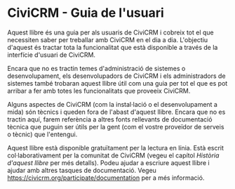 
CiviCRM - Guia de l'usuari
==========================

Aquest llibre és una guia per als usuaris de CiviCRM i cobreix
tot el que necessiten saber
per treballar amb CiviCRM en el dia a dia. L'objectiu d'aquest és tractar tota
la funcionalitat que està disponible a través de la interfície d'usuari de CiviCRM.

Encara que no es tractin temes d'administració de sistemes o desenvolupament,
els desenvolupadors de CiviCRM i els administradors de sistemes també trobaran aquest llibre
útil com una guia per tot el que es pot arribar a fer amb totes les funcionalitats que proveeix
CiviCRM.

Alguns aspectes de CiviCRM (com la instal·lació o el desenvolupament a mida)
són tècnics i queden fora de l'abast d'aquest llibre. Encara que no es
tractin aquí, farem referència a altres fonts rellevants de documentació tècnica
que puguin ser útils per la gent (com el vostre proveïdor de serveis
o tècnic) que l'entengui.

Aquest llibre està disponible gratuïtament per la lectura en línia. Està escrit col·laborativament per la comunitat de CiviCRM (vegeu el capítol
*Història d'aquest llibre* per més detalls). Podeu ajudar a escriure aquest
llibre i ajudar amb altres tasques de documentació. Vegeu
https://civicrm.org/participate/documentation per a més informació.
